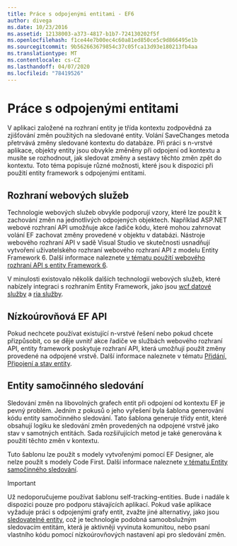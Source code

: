 ```yaml
---
title: Práce s odpojenými entitami - EF6
author: divega
ms.date: 10/23/2016
ms.assetid: 12138003-a373-4817-b1b7-724130202f5f
ms.openlocfilehash: f1ce44e7b00ec4c60a81ed850ce5c9d866495e1b
ms.sourcegitcommit: 9b562663679854c37c05fca13d93e180213fb4aa
ms.translationtype: MT
ms.contentlocale: cs-CZ
ms.lasthandoff: 04/07/2020
ms.locfileid: "78419526"
---
```

# <a name="working-with-disconnected-entities"></a>Práce s odpojenými entitami
V aplikaci založené na rozhraní entity je třída kontextu zodpovědná za zjišťování změn použitých na sledované entity. Volání SaveChanges metoda přetrvává změny sledované kontextu do databáze. Při práci s n-vrstvé aplikace, objekty entity jsou obvykle změněny při odpojení od kontextu a musíte se rozhodnout, jak sledovat změny a sestavy těchto změn zpět do kontextu. Toto téma popisuje různé možnosti, které jsou k dispozici při použití entity framework s odpojenými entitami.   

## <a name="web-service-frameworks"></a>Rozhraní webových služeb

Technologie webových služeb obvykle podporují vzory, které lze použít k zachování změn na jednotlivých odpojených objektech. Například ASP.NET webové rozhraní API umožňuje akce řadiče kódu, které mohou zahrnovat volání EF zachovat změny provedené v objektu v databázi. Nástroje webového rozhraní API v sadě Visual Studio ve skutečnosti usnadňují vytvoření uživatelského rozhraní webového rozhraní API z modelu Entity Framework 6. Další informace naleznete [v tématu použití webového rozhraní API s entity Framework 6](https://docs.microsoft.com/aspnet/web-api/overview/data/using-web-api-with-entity-framework/).   

V minulosti existovalo několik dalších technologií webových služeb, které nabízely integraci s rozhraním Entity Framework, jako jsou [wcf datové služby](https://docs.microsoft.com/dotnet/framework/data/wcf/create-a-data-service-using-an-adonet-ef-data-wcf) a [ria služby](https://docs.microsoft.com/previous-versions/dotnet/wcf-ria/ee707344(v=vs.91)).

## <a name="low-level-ef-apis"></a>Nízkoúrovňová EF API

Pokud nechcete používat existující n-vrstvé řešení nebo pokud chcete přizpůsobit, co se děje uvnitř akce řadiče ve službách webového rozhraní API, entity framework poskytuje rozhraní API, která umožňují použít změny provedené na odpojené vrstvě. Další informace naleznete v tématu [Přidání, Připojení a stav entity](~/ef6/saving/change-tracking/entity-state.md).  

## <a name="self-tracking-entities"></a>Entity samočinného sledování  

Sledování změn na libovolných grafech entit při odpojení od kontextu EF je pevný problém. Jedním z pokusů o jeho vyřešení byla šablona generování kódu entity samočinného sledování. Tato šablona generuje třídy entit, které obsahují logiku ke sledování změn provedených na odpojené vrstvě jako stav v samotných entitách. Sada rozšiřujících metod je také generována k použití těchto změn v kontextu.

Tuto šablonu lze použít s modely vytvořenými pomocí EF Designer, ale nelze použít s modely Code First. Další informace naleznete [v tématu Entity samočinného sledování](self-tracking-entities/index.md).  

> [!IMPORTANT]
> Už nedoporučujeme používat šablonu self-tracking-entities. Bude i nadále k dispozici pouze pro podporu stávajících aplikací. Pokud vaše aplikace vyžaduje práci s odpojenými grafy entit, zvažte jiné alternativy, jako jsou [sledovatelné entity](https://trackableentities.github.io/), což je technologie podobná samoobslužným sledovacím entitám, která je aktivněji vyvinuta komunitou, nebo psaní vlastního kódu pomocí nízkoúrovňových nastavení api pro sledování změn.
